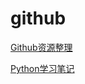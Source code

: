 # github

[Github资源整理](https://www.jianshu.com/p/1a97412b27b0)

[Python学习笔记](https://www.kancloud.cn/digest/python-notes/163813)

